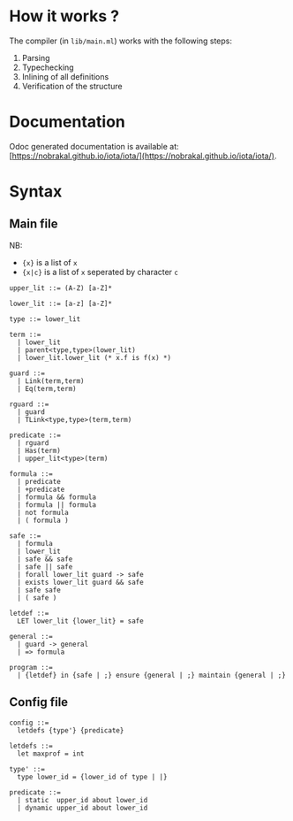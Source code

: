 # How it works ?

The compiler (in `lib/main.ml`) works with the following steps:

1. Parsing
2. Typechecking
3. Inlining of all definitions
4. Verification of the structure

# Documentation

Odoc generated documentation is available at: [https://nobrakal.github.io/iota/iota/](https://nobrakal.github.io/iota/iota/).

# Syntax

## Main file

NB:
 * `{x}` is a list of `x`
 * `{x|c}` is a list of `x` seperated by character `c`

```
upper_lit ::= (A-Z) [a-Z]*

lower_lit ::= [a-z] [a-Z]*

type ::= lower_lit

term ::=
  | lower_lit
  | parent<type,type>(lower_lit)
  | lower_lit.lower_lit (* x.f is f(x) *)

guard ::=
  | Link(term,term)
  | Eq(term,term)

rguard ::=
  | guard
  | TLink<type,type>(term,term)

predicate ::=
  | rguard
  | Has(term)
  | upper_lit<type>(term)

formula ::=
  | predicate
  | +predicate
  | formula && formula
  | formula || formula
  | not formula
  | ( formula )

safe ::=
  | formula
  | lower_lit
  | safe && safe
  | safe || safe
  | forall lower_lit guard -> safe
  | exists lower_lit guard && safe
  | safe safe
  | ( safe )

letdef ::=
  LET lower_lit {lower_lit} = safe

general ::=
  | guard -> general
  | => formula

program ::=
  | {letdef} in {safe | ;} ensure {general | ;} maintain {general | ;}
```

## Config file
```
config ::=
  letdefs {type'} {predicate}

letdefs ::=
  let maxprof = int

type' ::=
  type lower_id = {lower_id of type | |}

predicate ::=
  | static  upper_id about lower_id
  | dynamic upper_id about lower_id
```
